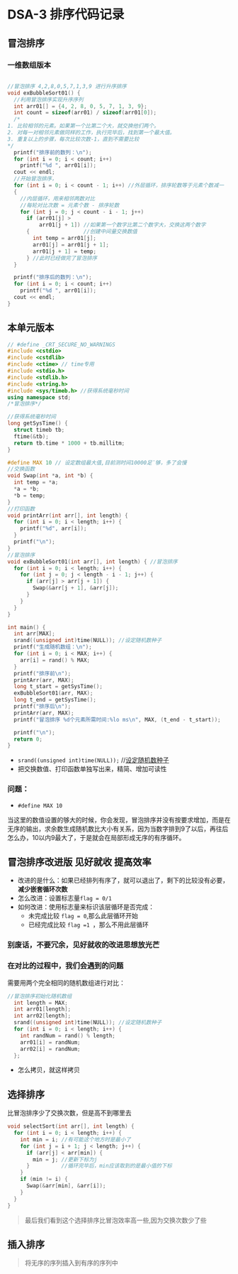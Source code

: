 # DSA-3 排序代码记录



## 冒泡排序

### 一维数组版本




```c++

//冒泡排序 4,2,8,0,5,7,1,3,9 进行升序排序
void exBubbleSort01() {
  //利用冒泡排序实现升序序列
  int arr01[] = {4, 2, 8, 0, 5, 7, 1, 3, 9};
  int count = sizeof(arr01) / sizeof(arr01[0]);
  /*
1. 比较相邻的元素。如果第一个比第二个大，就交换他们两个。
2. 对每一对相邻元素做同样的工作，执行完毕后，找到第一个最大值。
3. 重复以上的步骤，每次比较次数-1，直到不需要比较
*/
  printf("排序前的数列：\n");
  for (int i = 0; i < count; i++)
    printf("%d ", arr01[i]);
  cout << endl;
  //开始冒泡排序，
  for (int i = 0; i < count - 1; i++) //外层循环，排序轮数等于元素个数减一
  {
    //内层循环，用来相邻两数对比
    //每轮对比次数 = 元素个数 - 排序轮数
    for (int j = 0; j < count - i - 1; j++)
      if (arr01[j] >
          arr01[j + 1]) //如果第一个数字比第二个数字大，交换这两个数字
      {                 //创建中间量交换数值
        int temp = arr01[j];
        arr01[j] = arr01[j + 1];
        arr01[j + 1] = temp;
      } //此时已经做完了冒泡排序
  }

  printf("排序后的数列：\n");
  for (int i = 0; i < count; i++)
    printf("%d ", arr01[i]);
  cout << endl;
}

```

## 本单元版本
```c++
// #define _CRT_SECURE_NO_WARNINGS
#include <cstdio>
#include <cstdlib>
#include <ctime> // time专用
#include <stdio.h>
#include <stdlib.h>
#include <string.h>
#include <sys/timeb.h> //获得系统毫秒时间
using namespace std;
/*冒泡排序*/

//获得系统毫秒时间
long getSysTime() {
  struct timeb tb;
  ftime(&tb);
  return tb.time * 1000 + tb.millitm;
}

#define MAX 10 // 设定数组最大值,目前测时间10000足¨够，多了会慢
//交换函数
void Swap(int *a, int *b) {
  int temp = *a;
  *a = *b;
  *b = temp;
}
//打印函数
void printArr(int arr[], int length) {
  for (int i = 0; i < length; i++) {
    printf("%d", arr[i]);
  }
  printf("\n");
}
//冒泡排序
void exBubbleSort01(int arr[], int length) { //冒泡排序
  for (int i = 0; i < length; i++) {
    for (int j = 0; j < length - i - 1; j++) {
      if (arr[j] > arr[j + 1]) {
        Swap(&arr[j + 1], &arr[j]);
      }
    }
  }
}

int main() {
  int arr[MAX];
  srand((unsigned int)time(NULL)); //设定随机数种子
  printf("生成随机数组：\n");
  for (int i = 0; i < MAX; i++) {
    arr[i] = rand() % MAX;
  }
  printf("排序前\n");
  printArr(arr, MAX);
  long t_start = getSysTime();
  exBubbleSort01(arr, MAX);
  long t_end = getSysTime();
  printf("排序后\n");
  printArr(arr, MAX);
  printf("冒泡排序 %d个元素所需时间:%lo ms\n", MAX, (t_end - t_start));

  printf("\n");
  return 0;
}

```

- `srand((unsigned int)time(NULL));` //[设定随机数种子](https://blog.csdn.net/jx232515/article/details/51510336)
- 把交换数值、打印函数单独写出来，精简、增加可读性

### 问题：

- `#define MAX 10`

当这里的数值设置的够大的时候，你会发现，冒泡排序并没有按要求增加，而是在无序的输出，求余数生成随机数比大小有关系，因为当数字排到9了以后，再往后怎么办，10以内9最大了，于是就会在局部形成无序的有序循环。

## 冒泡排序改进版 见好就收 提高效率

- 改进的是什么：如果已经排列有序了，就可以退出了，剩下的比较没有必要，**减少嵌套循环次数**
- 怎么改进：设置标志量`flag = 0/1`
- 如何改进：使用标志量来标识该层循环是否完成：
  - 未完成比较 `flag = 0`,那么此层循环开始
  - 已经完成比较 `flag =1 `，那么不用此层循环



### 别废话，不要冗余，见好就收的改进思想放光芒

### 在对比的过程中，我们会遇到的问题

需要用两个完全相同的随机数组进行对比：

```c++
//冒泡排序初始化随机数组
  int length = MAX;
  int arr01[length];
  int arr02[length];
  srand((unsigned int)time(NULL)); //设定随机数种子
  for (int i = 0; i < length; i++) {
    int randNum = rand() % length;
    arr01[i] = randNum;
    arr02[i] = randNum;
  };

```

- 怎么拷贝，就这样拷贝

## 选择排序

比冒泡排序少了交换次数，但是高不到哪里去

```c++
void selectSort(int arr[], int length) {
  for (int i = 0; i < length; i++) {
    int min = i; //有可能这个地方时是最小了
    for (int j = i + 1; j < length; j++) {
      if (arr[j] < arr[min]) {
        min = j; //更新下标为j
      }          //循环完毕后，min应该取到的是最小值的下标
    }
    if (min != i) {
      Swap(&arr[min], &arr[i]);
    }
  }
}


```

> 最后我们看到这个选择排序比冒泡效率高一些,因为交换次数少了些





## 插入排序

> 将无序的序列插入到有序的序列中






